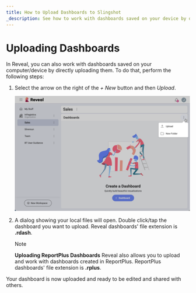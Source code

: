 ```yaml
---
title: How to Upload Dashboards to Slingshot
_description: See how to work with dashboards saved on your device by directly uploading them.
---
```


# Uploading Dashboards

In Reveal, you can also work with dashboards saved on your computer/device by directly uploading them. To do that, perform the following steps:

1.  Select the arrow on the right of the *+ New* button and then *Upload*.

    <img src="images/upload-create-folder-menu.png" alt="Upload option" class="responsive-img"/>

2.  A dialog showing your local files will open. Double click/tap the
    dashboard you want to upload. Reveal dashboards' file extension is
    **.rdash**.
    >[!NOTE]
    >**Uploading ReportPlus Dashboards** Reveal also allows you to upload and work with dashboards created in ReportPlus. ReportPlus dashboards' file extension is **.rplus**.

Your dashboard is now uploaded and ready to be edited and shared with others.
